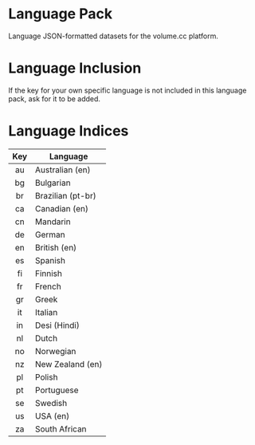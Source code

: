 # Language Pack

Language JSON-formatted datasets for the volume.cc platform.

# Language Inclusion

If the key for your own specific language is not included in this language pack, ask for it to be added.

# Language Indices

|  Key  | Language          |
|:-----:|-------------------|
| au    | Australian (en)   |
| bg    | Bulgarian         |
| br    | Brazilian (pt-br) |
| ca    | Canadian (en)     |
| cn    | Mandarin          |
| de    | German            |
| en    | British (en)      |
| es    | Spanish           |
| fi    | Finnish           |
| fr    | French            |
| gr    | Greek             |
| it    | Italian           |
| in    | Desi (Hindi)      |
| nl    | Dutch             |
| no    | Norwegian         |
| nz    | New Zealand (en)  |
| pl    | Polish            |
| pt    | Portuguese        |
| se    | Swedish           |
| us    | USA (en)          |
| za    | South African     |

